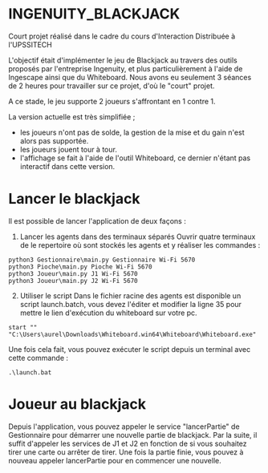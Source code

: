 # INGENUITY_BLACKJACK
Court projet réalisé dans le cadre du cours d'Interaction Distribuée à l'UPSSITECH

L'objectif était d'implémenter le jeu de Blackjack au travers des outils proposés par l'entreprise Ingenuity, et plus particulièrement à l'aide de Ingescape ainsi que du Whiteboard.
Nous avons eu seulement 3 séances de 2 heures pour travailler sur ce projet, d'où le "court" projet.

A ce stade, le jeu supporte 2 joueurs s'affrontant en 1 contre 1. 

La version actuelle est très simplifiée ;
- les joueurs n'ont pas de solde, la gestion de la mise et du gain n'est alors pas supportée.
- les joueurs jouent tour à tour.
- l'affichage se fait à l'aide de l'outil Whiteboard, ce dernier n'étant pas interactif dans cette version.

# Lancer le blackjack
Il est possible de lancer l'application de deux façons : 
1. Lancer les agents dans des terminaux séparés
Ouvrir quatre terminaux de le repertoire où sont stockés les agents et y réaliser les commandes :
```
python3 Gestionnaire\main.py Gestionnaire Wi-Fi 5670
python3 Pioche\main.py Pioche Wi-Fi 5670
python3 Joueur\main.py J1 Wi-Fi 5670
python3 Joueur\main.py J2 Wi-Fi 5670
```

2. Utiliser le script
Dans le fichier racine des agents est disponible un script launch.batch, vous devez l'éditer et modifier la ligne 35 pour mettre le lien d'exécution du whiteboard sur votre pc.
```
start "" "C:\Users\aurel\Downloads\Whiteboard.win64\Whiteboard\Whiteboard.exe"
```
Une fois cela fait, vous pouvez exécuter le script depuis un terminal avec cette commande : 
```
.\launch.bat
```
# Joueur au blackjack
Depuis l'application, vous pouvez appeler le service "lancerPartie" de Gestionnaire pour démarrer une nouvelle partie de blackjack.
Par la suite, il suffit d'appeler les services de J1 et J2 en fonction de si vous souhaitez tirer une carte ou arrêter de tirer.
Une fois la partie finie, vous pouvez à nouveau appeler lancerPartie pour en commencer une nouvelle.
